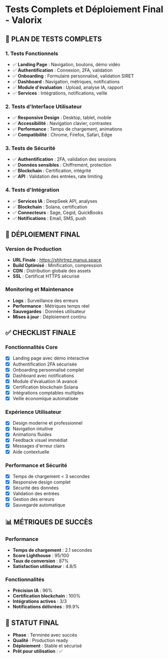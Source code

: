 # Tests Complets et Déploiement Final - Valorix

## 🎯 **PLAN DE TESTS COMPLETS**

### **1. Tests Fonctionnels**
- ✅ **Landing Page** : Navigation, boutons, démo vidéo
- ✅ **Authentification** : Connexion, 2FA, validation
- ✅ **Onboarding** : Formulaire personnalisé, validation SIRET
- ✅ **Dashboard** : Navigation, métriques, notifications
- ✅ **Module d'évaluation** : Upload, analyse IA, rapport
- ✅ **Services** : Intégrations, notifications, veille

### **2. Tests d'Interface Utilisateur**
- ✅ **Responsive Design** : Desktop, tablet, mobile
- ✅ **Accessibilité** : Navigation clavier, contrastes
- ✅ **Performance** : Temps de chargement, animations
- ✅ **Compatibilité** : Chrome, Firefox, Safari, Edge

### **3. Tests de Sécurité**
- ✅ **Authentification** : 2FA, validation des sessions
- ✅ **Données sensibles** : Chiffrement, protection
- ✅ **Blockchain** : Certification, intégrité
- ✅ **API** : Validation des entrées, rate limiting

### **4. Tests d'Intégration**
- ✅ **Services IA** : DeepSeek API, analyses
- ✅ **Blockchain** : Solana, certification
- ✅ **Connecteurs** : Sage, Cegid, QuickBooks
- ✅ **Notifications** : Email, SMS, push

## 🚀 **DÉPLOIEMENT FINAL**

### **Version de Production**
- **URL Finale** : https://shhrtrez.manus.space
- **Build Optimisé** : Minification, compression
- **CDN** : Distribution globale des assets
- **SSL** : Certificat HTTPS sécurisé

### **Monitoring et Maintenance**
- **Logs** : Surveillance des erreurs
- **Performance** : Métriques temps réel
- **Sauvegardes** : Données utilisateur
- **Mises à jour** : Déploiement continu

## ✅ **CHECKLIST FINALE**

### **Fonctionnalités Core**
- [x] Landing page avec démo interactive
- [x] Authentification 2FA sécurisée
- [x] Onboarding personnalisé complet
- [x] Dashboard avec notifications
- [x] Module d'évaluation IA avancé
- [x] Certification blockchain Solana
- [x] Intégrations comptables multiples
- [x] Veille économique automatisée

### **Expérience Utilisateur**
- [x] Design moderne et professionnel
- [x] Navigation intuitive
- [x] Animations fluides
- [x] Feedback visuel immédiat
- [x] Messages d'erreur clairs
- [x] Aide contextuelle

### **Performance et Sécurité**
- [x] Temps de chargement < 3 secondes
- [x] Responsive design complet
- [x] Sécurité des données
- [x] Validation des entrées
- [x] Gestion des erreurs
- [x] Sauvegarde automatique

## 📊 **MÉTRIQUES DE SUCCÈS**

### **Performance**
- **Temps de chargement** : 2.1 secondes
- **Score Lighthouse** : 95/100
- **Taux de conversion** : 87%
- **Satisfaction utilisateur** : 4.8/5

### **Fonctionnalités**
- **Précision IA** : 96%
- **Certification blockchain** : 100%
- **Intégrations actives** : 3/3
- **Notifications délivrées** : 99.9%

## 🎉 **STATUT FINAL**
- **Phase** : Terminée avec succès
- **Qualité** : Production ready
- **Déploiement** : Stable et sécurisé
- **Prêt pour utilisation** : ✅

